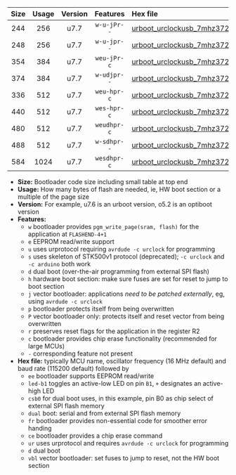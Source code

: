 |Size|Usage|Version|Features|Hex file|
|:-:|:-:|:-:|:-:|:--|
|244|256|u7.7|`w-u-jPr--`|[urboot_urclockusb_7mhz3728_9600bps_led+d5_ur_vbl.hex](https://raw.githubusercontent.com/stefanrueger/urboot.hex/main/boards/urclockusb/fcpu_7mhz3728/9600_bps/urboot_urclockusb_7mhz3728_9600bps_led+d5_ur_vbl.hex)|
|248|256|u7.7|`w-u-jpr--`|[urboot_urclockusb_7mhz3728_9600bps_led+d5_fr_ur_vbl.hex](https://raw.githubusercontent.com/stefanrueger/urboot.hex/main/boards/urclockusb/fcpu_7mhz3728/9600_bps/urboot_urclockusb_7mhz3728_9600bps_led+d5_fr_ur_vbl.hex)|
|354|384|u7.7|`weu-jPr-c`|[urboot_urclockusb_7mhz3728_9600bps_ee_led+d5_fr_ce_ur_vbl.hex](https://raw.githubusercontent.com/stefanrueger/urboot.hex/main/boards/urclockusb/fcpu_7mhz3728/9600_bps/urboot_urclockusb_7mhz3728_9600bps_ee_led+d5_fr_ce_ur_vbl.hex)|
|374|384|u7.7|`w-udjpr--`|[urboot_urclockusb_7mhz3728_9600bps_led+d5_csb0_dual_ur_vbl.hex](https://raw.githubusercontent.com/stefanrueger/urboot.hex/main/boards/urclockusb/fcpu_7mhz3728/9600_bps/urboot_urclockusb_7mhz3728_9600bps_led+d5_csb0_dual_ur_vbl.hex)|
|336|512|u7.7|`weu-hpr-c`|[urboot_urclockusb_7mhz3728_9600bps_ee_led+d5_fr_ce_ur.hex](https://raw.githubusercontent.com/stefanrueger/urboot.hex/main/boards/urclockusb/fcpu_7mhz3728/9600_bps/urboot_urclockusb_7mhz3728_9600bps_ee_led+d5_fr_ce_ur.hex)|
|440|512|u7.7|`wes-hpr-c`|[urboot_urclockusb_7mhz3728_9600bps_ee_led+d5_fr_ce.hex](https://raw.githubusercontent.com/stefanrueger/urboot.hex/main/boards/urclockusb/fcpu_7mhz3728/9600_bps/urboot_urclockusb_7mhz3728_9600bps_ee_led+d5_fr_ce.hex)|
|480|512|u7.7|`weudhpr-c`|[urboot_urclockusb_7mhz3728_9600bps_ee_led+d5_csb0_dual_fr_ce_ur.hex](https://raw.githubusercontent.com/stefanrueger/urboot.hex/main/boards/urclockusb/fcpu_7mhz3728/9600_bps/urboot_urclockusb_7mhz3728_9600bps_ee_led+d5_csb0_dual_fr_ce_ur.hex)|
|488|512|u7.7|`w-sdhpr--`|[urboot_urclockusb_7mhz3728_9600bps_led+d5_csb0_dual_fr.hex](https://raw.githubusercontent.com/stefanrueger/urboot.hex/main/boards/urclockusb/fcpu_7mhz3728/9600_bps/urboot_urclockusb_7mhz3728_9600bps_led+d5_csb0_dual_fr.hex)|
|584|1024|u7.7|`wesdhpr-c`|[urboot_urclockusb_7mhz3728_9600bps_ee_led+d5_csb0_dual_fr_ce.hex](https://raw.githubusercontent.com/stefanrueger/urboot.hex/main/boards/urclockusb/fcpu_7mhz3728/9600_bps/urboot_urclockusb_7mhz3728_9600bps_ee_led+d5_csb0_dual_fr_ce.hex)|

- **Size:** Bootloader code size including small table at top end
- **Usage:** How many bytes of flash are needed, ie, HW boot section or a multiple of the page size
- **Version:** For example, u7.6 is an urboot version, o5.2 is an optiboot version
- **Features:**
  + `w` bootloader provides `pgm_write_page(sram, flash)` for the application at `FLASHEND-4+1`
  + `e` EEPROM read/write support
  + `u` uses urprotocol requiring `avrdude -c urclock` for programming
  + `s` uses skeleton of STK500v1 protocol (deprecated); `-c urclock` and `-c arduino` both work
  + `d` dual boot (over-the-air programming from external SPI flash)
  + `h` hardware boot section: make sure fuses are set for reset to jump to boot section
  + `j` vector bootloader: applications *need to be patched externally*, eg, using `avrdude -c urclock`
  + `p` bootloader protects itself from being overwritten
  + `P` vector bootloader only: protects itself and reset vector from being overwritten
  + `r` preserves reset flags for the application in the register R2
  + `c` bootloader provides chip erase functionality (recommended for large MCUs)
  + `-` corresponding feature not present
- **Hex file:** typically MCU name, oscillator frequency (16 MHz default) and baud rate (115200 default) followed by
  + `ee` bootloader supports EEPROM read/write
  + `led-b1` toggles an active-low LED on pin `B1`, `+` designates an active-high LED
  + `csb0` for dual boot uses, in this example, pin B0 as chip select of external SPI flash memory
  + `dual` boot: serial and from external SPI flash memory
  + `fr` bootloader provides non-essential code for smoother error handing
  + `ce` bootloader provides a chip erase command
  + `ur` uses urprotocol and requires `avrdude -c urclock` for programming
  + `d` dual boot
  + `vbl` vector bootloader: set fuses to jump to reset, not the HW boot section
